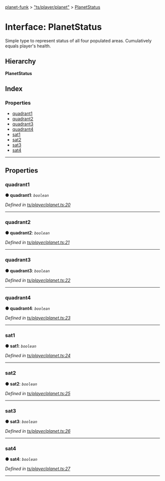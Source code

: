 [planet-funk](../README.md) > ["ts/player/planet"](../modules/_ts_player_planet_.md) > [PlanetStatus](../interfaces/_ts_player_planet_.planetstatus.md)

# Interface: PlanetStatus

Simple type to represent status of all four populated areas. Cumulatively equals player's health.

## Hierarchy

**PlanetStatus**

## Index

### Properties

* [quadrant1](_ts_player_planet_.planetstatus.md#quadrant1)
* [quadrant2](_ts_player_planet_.planetstatus.md#quadrant2)
* [quadrant3](_ts_player_planet_.planetstatus.md#quadrant3)
* [quadrant4](_ts_player_planet_.planetstatus.md#quadrant4)
* [sat1](_ts_player_planet_.planetstatus.md#sat1)
* [sat2](_ts_player_planet_.planetstatus.md#sat2)
* [sat3](_ts_player_planet_.planetstatus.md#sat3)
* [sat4](_ts_player_planet_.planetstatus.md#sat4)

---

## Properties

<a id="quadrant1"></a>

###  quadrant1

**● quadrant1**: *`boolean`*

*Defined in [ts/player/planet.ts:20](https://github.com/WilliamRADFunk/planet-funk/blob/a2fe6bc/src/ts/player/planet.ts#L20)*

___
<a id="quadrant2"></a>

###  quadrant2

**● quadrant2**: *`boolean`*

*Defined in [ts/player/planet.ts:21](https://github.com/WilliamRADFunk/planet-funk/blob/a2fe6bc/src/ts/player/planet.ts#L21)*

___
<a id="quadrant3"></a>

###  quadrant3

**● quadrant3**: *`boolean`*

*Defined in [ts/player/planet.ts:22](https://github.com/WilliamRADFunk/planet-funk/blob/a2fe6bc/src/ts/player/planet.ts#L22)*

___
<a id="quadrant4"></a>

###  quadrant4

**● quadrant4**: *`boolean`*

*Defined in [ts/player/planet.ts:23](https://github.com/WilliamRADFunk/planet-funk/blob/a2fe6bc/src/ts/player/planet.ts#L23)*

___
<a id="sat1"></a>

###  sat1

**● sat1**: *`boolean`*

*Defined in [ts/player/planet.ts:24](https://github.com/WilliamRADFunk/planet-funk/blob/a2fe6bc/src/ts/player/planet.ts#L24)*

___
<a id="sat2"></a>

###  sat2

**● sat2**: *`boolean`*

*Defined in [ts/player/planet.ts:25](https://github.com/WilliamRADFunk/planet-funk/blob/a2fe6bc/src/ts/player/planet.ts#L25)*

___
<a id="sat3"></a>

###  sat3

**● sat3**: *`boolean`*

*Defined in [ts/player/planet.ts:26](https://github.com/WilliamRADFunk/planet-funk/blob/a2fe6bc/src/ts/player/planet.ts#L26)*

___
<a id="sat4"></a>

###  sat4

**● sat4**: *`boolean`*

*Defined in [ts/player/planet.ts:27](https://github.com/WilliamRADFunk/planet-funk/blob/a2fe6bc/src/ts/player/planet.ts#L27)*

___

